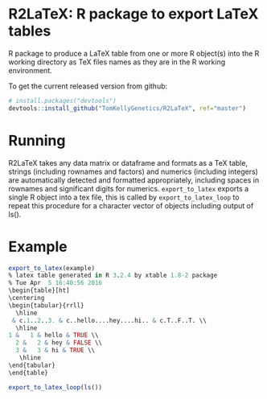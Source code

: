 R2LaTeX: R package to export LaTeX tables
===================

R package to produce a LaTeX table from one or more R object(s) into the R working directory as TeX files names as they are in the R working environment. 

To get the current released version from github:

```R
# install.packages("devtools")
devtools::install_github("TomKellyGenetics/R2LaTeX", ref="master")
```

# Running

R2LaTeX takes any data matrix or dataframe and formats as a TeX table, strings (including rownames and factors) and numerics (including integers) are automatically detected and formatted appropriately, including spaces in rownames and significant digits for numerics. `export_to_latex` exports a single R object into a tex file, this is called by `export_to_latex_loop` to repeat this procedure for a character vector of objects including output of ls().

# Example
```R
export_to_latex(example)
% latex table generated in R 3.2.4 by xtable 1.8-2 package
% Tue Apr  5 16:40:56 2016
\begin{table}[ht]
\centering
\begin{tabular}{rrll}
  \hline
 & c.1..2..3. & c..hello....hey....hi.. & c.T..F..T. \\ 
  \hline
1 &   1 & hello & TRUE \\ 
  2 &   2 & hey & FALSE \\ 
  3 &   3 & hi & TRUE \\ 
   \hline
\end{tabular}
\end{table}
```

```R
export_to_latex_loop(ls())
```
